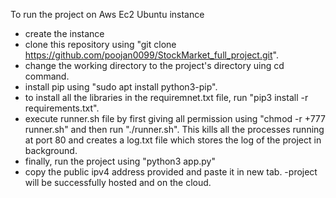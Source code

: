 To run the project on Aws Ec2 Ubuntu instance 
- create the instance
- clone this repository using "git clone https://github.com/poojan0099/StockMarket_full_project.git".
- change the working directory to the project's directory uing cd command.
- install pip using "sudo apt install python3-pip".
- to install all the libraries in the requiremnet.txt file, run "pip3 install -r requirements.txt".
- execute runner.sh file by first giving all permission using "chmod -r +777 runner.sh" and then run "./runner.sh". This kills all the processes running at port 80
and creates a log.txt file which stores the log of the project in background.
- finally, run the project using "python3 app.py"
- copy the public ipv4 address provided and paste it in new tab.
-project will be successfully hosted and on the cloud.
